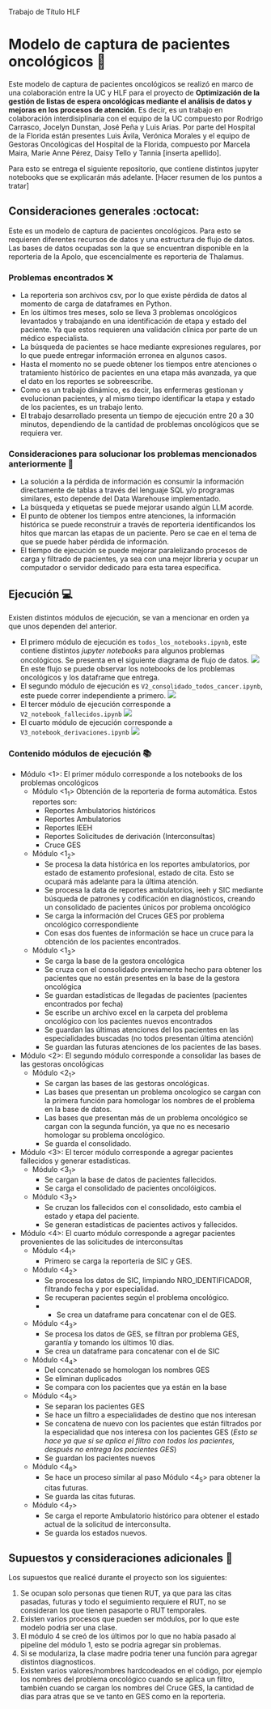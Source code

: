 Trabajo de Título HLF

# Modelo de captura de pacientes oncológicos :hospital:  

Este modelo de captura de pacientes oncológicos se realizó en marco de una colaboración entre la UC y HLF para el proyecto de __Optimización de la gestión de listas de espera oncológicas mediante el análisis de datos y mejoras en los procesos de atención__. Es decir, es un trabajo en colaboración interdisiplinaria con el equipo de la UC compuesto por Rodrigo Carrasco, Jocelyn Dunstan, José Peña y Luis Arias. Por parte del Hospital de la Florida están presentes Luis Ávila, Verónica Morales y el equipo de Gestoras Oncológicas del Hospital de la Florida, compuesto por Marcela Maira, Marie Anne Pérez, Daisy Tello y Tannia [inserta apellido].

Para esto se entrega el siguiente repositorio, que contiene distintos jupyter notebooks que se explicarán más adelante. [Hacer resumen de los puntos a tratar]


## Consideraciones generales :octocat:

Este es un modelo de captura de pacientes oncológicos. Para esto se requieren diferentes recursos de datos y una estructura de flujo de datos. Las bases de datos ocupadas son la que se encuentran disponible en la reporteria de la Apolo, que escencialmente es reporteria de Thalamus. 

### Problemas encontrados :x:
* La reporteria son archivos csv, por lo que existe pérdida de datos al momento de carga de dataframes en Python.
* En los últimos tres meses, solo se lleva 3 problemas oncológicos levantados y trabajando en una identificación de etapa y estado del paciente. Ya que estos requieren una validación clínica por parte de un médico especialista.
* La búsqueda de pacientes se hace mediante expresiones regulares, por lo que puede entregar información erronea en algunos casos.
* Hasta el momento no se puede obtener los tiempos entre atenciones o tratamiento histórico de pacientes en una etapa más avanzada, ya que el dato en los reportes se sobreescribe.
* Como es un trabajo dinámico, es decir, las enfermeras gestionan y evolucionan pacientes, y al mismo tiempo identificar la etapa y estado de los pacientes, es un trabajo lento.
* El trabajo desarrollado presenta un tiempo de ejecución entre 20 a 30 minutos, dependiendo de la cantidad de problemas oncológicos que se requiera ver.


### Consideraciones para solucionar los problemas mencionados anteriormente :thinking:
* La solución a la pérdida de información es consumir la información directamente de tablas a través del lenguaje SQL y/o programas similares, esto depende del Data Warehouse implementado.
* La búsqueda y etiquetas se puede mejorar usando algún LLM acorde.
* El punto de obtener los tiempos entre atenciones, la información histórica se puede reconstruir a través de reporteria identificandos los hitos que marcan las etapas de un paciente. Pero se cae en el tema de que se puede haber pérdida de información.
* El tiempo de ejecución se puede mejorar paralelizando procesos de carga y filtrado de pacientes, ya sea con una mejor libreria y ocupar un computador o servidor dedicado para esta tarea específica.

## Ejecución :computer:
Existen distintos módulos de ejecución, se van a mencionar en orden ya que unos dependen del anterior.

* El primero módulo de ejecución es ```todos_los_notebooks.ipynb```, este contiene distintos _jupyter notebooks_ para algunos problemas oncológicos. Se presenta en el siguiente diagrama de flujo de datos.
  ![](https://github.com/laarias/HLF_TT/blob/main/imagenes/v2_diagrama_notebooks.jpg)
  En este flujo se puede observar los notebooks de los problemas oncológicos y los dataframe que entrega.
* El segundo módulo de ejecución es ```V2_consolidado_todos_cancer.ipynb```, este puede correr independiente a primero.
  ![](https://github.com/laarias/HLF_TT/blob/main/imagenes/consolidar%20bases%20gestoras.jpg)
* El tercer módulo de ejecución corresponde a ```V2_notebook_fallecidos.ipynb```
  ![](https://github.com/laarias/HLF_TT/blob/main/imagenes/fallecidos%20y%20estadisticas.jpg)
* El cuarto módulo de ejecución corresponde a ```V3_notebook_derivaciones.ipynb```
  ![](https://github.com/laarias/HLF_TT/blob/main/imagenes/diagrama%20APS.jpg)


### Contenido módulos de ejecución :books: 

* Módulo <1>: El primer módulo corresponde a los notebooks de los problemas oncológicos
    * Módulo <1<sub>1</sub>> Obtención de la reporteria de forma automática. Estos reportes son:
        * Reportes Ambulatorios históricos
        * Reportes Ambulatorios
        * Reportes IEEH
        * Reportes Solicitudes de derivación (Interconsultas)
        * Cruce GES
    * Módulo <1<sub>2</sub>>
        * Se procesa la data histórica en los reportes ambulatorios, por estado de estamento profesional, estado de cita. Esto se ocupará más adelante para la última atención.
        * Se procesa la data de reportes ambulatorios, ieeh y SIC mediante búsqueda de patrones y codificación en diagnósticos, creando un consolidado de pacientes únicos por problema oncológico
        * Se carga la información del Cruces GES por problema oncológico correspondiente
        * Con esas dos fuentes de información se hace un cruce para la obtención de los pacientes encontrados.
    * Módulo <1<sub>3</sub>>
        * Se carga la base de la gestora oncológica
        * Se cruza con el consolidado previamente hecho para obtener los pacientes que no están presentes en la base de la gestora oncológica
        * Se guardan estadísticas de llegadas de pacientes (pacientes encontrados por fecha)
        * Se escribe un archivo excel en la carpeta del problema oncológico con los pacientes nuevos encontrados
        * Se guardan las últimas atenciones del los pacientes en las especialidades buscadas (no todos presentan última atención)
        * Se guardan las futuras atenciones de los pacientes de las bases.
* Módulo <2>: El segundo módulo corresponde a consolidar las bases de las gestoras oncológicas
    * Módulo <2<sub>1</sub>> 
        * Se cargan las bases de las gestoras oncológicas.
        * Las bases que presentan un problema oncologico se cargan con la primera función para homologar los nombres de el problema en la base de datos.
        * Las bases que presentan más de un problema oncológico se cargan con la segunda función, ya que no es necesario homologar su problema oncológico.
        * Se guarda el consolidado.
* Módulo <3>: El tercer módulo corresponde a agregar pacientes fallecidos y generar estadísticas.
    * Módulo <3<sub>1</sub>> 
        * Se cargan la base de datos de pacientes fallecidos.
        * Se carga el consolidado de pacientes oncolóigicos.
    * Módulo <3<sub>2</sub>> 
        * Se cruzan los fallecidos con el consolidado, esto cambia el estado y etapa del paciente.
        * Se generan estadísticas de pacientes activos y fallecidos.
* Módulo <4>: El cuarto módulo corresponde a agregar pacientes provenientes de las solicitudes de interconsultas 
    * Módulo <4<sub>1</sub>> 
        * Primero se carga la reporteria de SIC y GES.
    * Módulo <4<sub>2</sub>> 
        * Se procesa los datos de SIC, limpiando NRO_IDENTIFICADOR, filtrando fecha y por especialidad.
        * Se recuperan pacientes según el problema oncológico.
        * * Se crea un dataframe para concatenar con el de GES.
    * Módulo <4<sub>3</sub>> 
        * Se procesa los datos de GES, se filtran por problema GES, garantía y tomando los últimos 10 días.
        * Se crea un dataframe para concatenar con el de SIC
    * Módulo <4<sub>4</sub>> 
        * Del concatenado se homologan los nombres GES
        * Se eliminan duplicados
        * Se compara con los pacientes que ya están en la base
    * Módulo <4<sub>5</sub>>
        * Se separan los pacientes GES 
        * Se hace un filtro a especialidades de destino que nos interesan
        * Se concatena de nuevo con los pacientes que están filtrados por la especialidad que nos interesa con los pacientes GES (_Esto se hace ya que si se aplica el filtro con todos los pacientes, después no entrega los pacientes GES_)
        * Se guardan los pacientes nuevos
    * Módulo <4<sub>6</sub>>
        * Se hace un proceso similar al paso Módulo <4<sub>5</sub>> para obtener la citas futuras.
        * Se guarda las citas futuras.
    * Módulo <4<sub>7</sub>>
        * Se carga el reporte Ambulatorio histórico para obtener el estado actual de la solicitud de interconsulta.
        * Se guarda los estados nuevos.
      


## Supuestos y consideraciones adicionales :thinking:
Los supuestos que realicé durante el proyecto son los siguientes:

1. Se ocupan solo personas que tienen RUT, ya que para las citas pasadas, futuras y todo el seguimiento requiere el RUT, no se consideran los que tienen pasaporte o RUT temporales.
2. Existen varios procesos que pueden ser módulos, por lo que este modelo podria ser una clase.
3. El módulo 4 se creó de los últimos por lo que no había pasado al pipeline del módulo 1, esto se podría agregar sin problemas.
4. Si se modulariza, la clase madre podria tener una función para agregar distintos diagnosticos.
5. Existen varios valores/nombres hardcodeados en el código, por ejemplo los nombres del problema oncológico cuando se aplica un filtro, también cuando se cargan los nombres del Cruce GES, la cantidad de dias para atras que se ve tanto en GES como en la reporteria.




